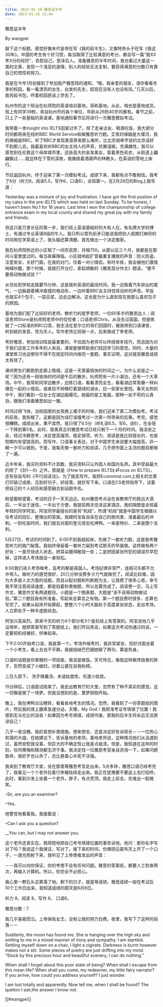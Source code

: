 ```yaml
---
title: 2023-01-16-雅思这半年
date: 2023-01-16 15:44
---
```

雅思这半年

By wangpei

敲下这个标题，感觉好像末代皇帝在写《我的前半生》，又像特务头子在写《我这30年》。中国的考生有个好习惯，每当取得了比较满意的考分，都会写一篇“我XX考X分的经历”，告慰自己，恩泽后人。准备雅思的半年时间，我也看过大量这一类的文章，发现一个浅显的道理，别人的经验无法复制，要获得满意的分数只有靠自己的悟性和努力。

我是在今年1月初接到了参加脱产雅思班的通知，“哦，我亲爱的朋友，请你看看冬季的校园，看一看漂亮的女生，白发的先生，趁现在没有人也没有风。”几天以后，我背起书包，哼着校园民谣上学去了。

杭州市的这个班设在杭师院的英语培训基地，简称基地。从此，咱也是基地成员。班上有同学39枚，来自杭州市的各个单位，年龄从26到40岁的都有。春节之前，只上了一些基础的英语课，基地通知春节后将进行一次雅思模拟考试。

我带着一本Insight into IELTS回家过年了。除了走亲访友、喝酒吃饭，我大部分时间都用来在线听BBC World Service和做雅思听力题。艾青的保姆是大堰河，我的保姆是BBC。听了BBC才发现美音原来那么难听，比北京胡串字说的北京话好不到那儿去。我最喜欢听BBC的女主持人的声音，优雅温婉，充满雌性，我可以感觉到在伦敦这个母体城市里，这些高大的金发美女，穿着黑色风衣，从街道上翩翩飘过……就这样在下雪的深夜，我像挑着酒葫芦的林教头，在英语的雪地上疾行。

节后返回杭州，终于迎来了第一次模拟考试。成绩下来，我都有点不敢相信。我考了6分（听力6，阅读5.5，写作6，口语6），全班第一。在2月28日的Blog上我写道：

Yesterday was a mixture of joy and frustration. I have got the first postion of my calss in the pre-IELTS which was held on last Sunday. To be honest, I haven’t been No.1 for 16 years. Last time I won the championship of college entrance exam in my local county and shared my great joy with my family and friends.

但这只是万里长征的第一步，我们班上英语基础好的大有人在。有名牌大学的博士，有通过专业英语8级的牛人。我只所以暂列前矛只能说我把别人假期打麻将的时间用在学英语上了。我头脑还算清醒，首先做出一个决定搬家。

我在杭师院附近的小区租了一间农民房，月租750。从那以后三个月，我都是在那间斗室里度过的。每当夜幕降临，小区就响起扩音器重复播放的声音：防火防盗，注意安全，关好门窗。在我的对门，住着一对小情侣。有时半夜，我会被他们激情呐喊吵醒，那个时候，我就打开台灯，拿起胡敏的《雅思高分作文》朗读。“要不要用动物做试验？”

从住处到学校走路要15分钟，这是我听英语的最佳时间。我一边吸着汽车排出的尾气，一边躲避着横冲直撞的电动车，一边听着BBC女主持悦耳动听的声音。早饭也就买4个包子，一袋豆浆，边走边解决。这也是为什么直到现在我那么喜欢包子的原因。

基地为我们配了比较好的老师。教听力的是罗老师，一位60多岁的雅思达人；阅读老师Stone是杭师院老师中的佼佼者；口语老师Chris，从没去过英国，但是练就了一口标准的BBC口音，我生活在爱尔兰的哥们回国时，被我带到口语课堂，听到她的发音，惊为天人。写作老师比较弱一点，后来换成了李老师。

考好雅思，参加培训班是最重要的。不仅因为老师可以传授很多技巧，而且因为对于我们这些工作多年的人来说，课堂能够帮助我们找回学习的感觉。同时，大量的课堂练习也迫使你不得不在规定时间内做完一套题，事实证明，这对提高雅思成绩太有效了。

课间男生们都跑到走廊上吸烟，这是一天里最愉快的时间之一。为什么说是之一呢？因为还有一段愉快的时间是午后的散步。杭师院有一片小湖泊，还有一个大草场。中午，我常和同学边散步，边练口语，看看漂亮女生，看看湖边常青藤一样纠缠在一起的小情侣。或者目不转睛盯着碧绿的湖水，拉一些家长里短。春天炎热的中午，我们看到一位女士在湖边画樱花。她画的是工笔画，那种一丝不苟的认真劲，跟我们准备雅思如出一辙。

时间过得飞快，当校园里的女孩换上裙子的时候，我们迎来了第二次模拟考。考试的前夜，我失眠了。这都是因为误打误撞考过一次第一所带来的后果。考完，感觉很糟糕。成绩出来，果不其然，我只得了6.5分（听8,读6.5，写6，说6），在全班一下降到第5名。此时，距离真正的雅思考试已经只剩下一个月的时间。我沮丧之余，经过冷静思考，决定提高强项，稳定弱项。听力、阅读是我比较擅长的，也是短期内有望提高的。而写作、口语事关表达，对于中国学生来说要大幅提高，非一朝一夕可以做到。于是，我每天做一套听力和阅读，几乎把市面上主流的题目都做了一遍。

近半年来，我买的资料不计其数，我买资料只认外国人和国内名师。其中受益最大的除了《剑1－4》之外，那就是《How to prepare IELTS》,《Focus on IELTS》，还有张岳写的《平行阅读法》。为了提高写作，我把Economist.com上相关的文章打印装订成册，见到好句子，好段落，就抄写下来。口语在CS老师指导下，试着把自己的个人经历和感受融合到话题中去。

盼望着盼望着，考试的日子一天天迫近。杭州雅思考点设在省教育厅的致远大酒店，一半出于迷信，一半出于方便，我提前两天住进这家酒店，我的隔壁是全班最年轻的同学阿宝。阿宝同学最擅长的是背“机经”，所谓“机经”就是中国学生根据以往考试的回忆，整理出的答案。我跟阿宝各自呆在自己的房间里，准备最后的冲刺。一到吃饭时间，我们就去对面的奎元馆去吃烤鸭。一来是特价，二来是图个吉利。

5月27日，考试的时间到了。6:00不到我就起床，先做了一套听力题，这是我考雅思听力的独门秘笈。我始终保留着一套听力留到考试那天的早晨做。这样做有两个好处：一是尽快进入状态，把耳朵磨得敏锐一些；二是把因紧张所犯的错误尽早犯掉，这样进入考场就会一身轻松。

8:00我们进入考场候考，监考的都是英国人。考场纪律非常严，连瓶可乐都不允许带入。做听力的感觉很好，20几分钟没费多少力气就做完了。阅读比较难，因为大多是人文方面的话题，而且以配对题和判断题为主，让我费了很多心思。幸亏我平常注意阅读速度，都是掐着秒表做题，所以总算完成了。阅读卷一交，马上写作文，雅思作文有两道题目。小题是一个图表题，大题是“该不该用动物做试验。”第二个题目我有所准备，写起来总算言之有物。第一个题目费时很多，总算也写完了。如果从起床开始算起，整整六个小时大脑处于高度紧张状态，走出考场，人立即处于一种半虚脱状态。

阿宝兴高采烈，原来今天的听力4个部分有3个是机经上有答案的。阿宝说他几乎没用听，就把答案写到了答题纸上。我们开玩笑说，如果这次考试你通过的话，一定要把机经裱好，供奉起来。

下午2:00开始考口语，我是第一个。考场外候考时，我非常紧张，恰好对面坐着一个小考生，看上去也不平静。我就结结巴巴跟她聊了两句，算是热身。

口语的话题是你掌握的一项技能，我说是做饭。天可怜见，像我这样飙悍骁勇的胖子，忽然变成了小媳妇，对着公婆在自我标榜。

三日入厨下， 洗手做羹汤，未谙姑食性，先遣小姑尝。

15分钟后，口语面试结束了。我走出教育厅的大堂，忽然有了种不真实的感觉。这一切像是做了一场梦。但我没想到的是，噩梦刚刚开始。

晚上，我在烤鸭论坛瞎转，看看各地考生的情况。忽然，我看到了一份答题纸的图片，然后我的肾上腺素急速分泌，天哪，My God！我把准考证号填错了位置！我感到无与伦比的沮丧！如果因为考号填错，成绩作废，那我的后半生将永远无法原谅自己！

几乎一夜没睡。我赶紧想补救措施。想来想去，还是决定好告诉班长－－一位热心和蔼的大姐，在她建议下，告诉基地的老师。基地老师说，这种情况他们从没遇到过，虽然安慰我没事，但巨大的不确定性让我差点崩溃。但是，我知道在这样的时刻，任何懊悔和猜测都无济于事。我决定找一位雅思考官亲自咨询一下，如果问题致命，我好歹也认命了，总比悬着心半死不活强。

我来到了教育厅大堂，坐在那里等雅思考官走出来。5点多钟，雅思口语已经考完了，我看见一个个老外拉着行李箱陆续走出来。我正在犹豫要不要追上去打招呼。此时，看到沙发上坐着一个老外，胖子，有点秃顶。我走上前去，先堆出一脸微笑。

–Sir, are you an examiner?

–Yes.

他警觉地看着我。我接着说：

–Can I ask you a question?

__You can, but I may not answer you.

这个老外还真实在。我简短地把自己考号填错位置的事告诉他。他问：那你名字写对了吗？我说这个我保证，写对了。接下来的时间，仿佛阴云密布天上开了一个口子，一道光照射下来，我听见了上帝使者发出的声音：

－－我可以向你保证，你的考卷不会有任何问题。雅思的答案纸，都要人工检查两次，再输入计算机。所以，你完全不必担心。

我心里一颗石头总算落了地。剩下的日子，就是等成绩。雅思成绩一般在考试后10个工作日出来，我知道成绩的那天是6月9日。

听力 8，阅读 8，写作 6， 口语6。

雅思分数：7

我几乎喜极而泣。上帝保佑女王，没有让我的努力白费。夜里，我写下了这样的段落－－

Suddenly, the moon has found me. She is hanging over the high sky and smiling to me in a mixed manner of irony and sympathy. I am startled. Settling myself down on a chair, I light a cigirate. Darkness is burnt however makes not a stir. Some pieces of poetry are just drifting into my mind. “Stuck by this precious hour and beautiful scenery, I can do nothing.”

When shall I forget about this poor state of being? When shall I escape from this mean life? When shall you come, my redeemer, my little fairy narrator? If you arrive, how could you address yourself? I just wonder.

I am lost totally and apparently. Now tell me, when I shall be found? The quetion I ask;the answer I know not.

[[#wangpei]]